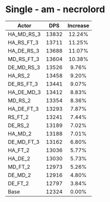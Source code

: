 # Single - am - necrolord
| Actor | DPS | Increase |
|---|:---:|:---:|
|HA_MD_RS_3|13832|12.24%|
|HA_RS_FT_3|13711|11.25%|
|HA_DE_RS_3|13688|11.07%|
|MD_RS_FT_3|13604|10.38%|
|DE_MD_RS_3|13526|9.76%|
|HA_RS_2|13458|9.20%|
|DE_RS_FT_3|13441|9.07%|
|HA_DE_MD_3|13412|8.83%|
|MD_RS_2|13354|8.36%|
|HA_DE_FT_3|13293|7.87%|
|RS_FT_2|13241|7.44%|
|DE_RS_2|13189|7.02%|
|HA_MD_2|13188|7.01%|
|DE_MD_FT_3|13162|6.80%|
|HA_FT_2|13036|5.77%|
|HA_DE_2|13030|5.73%|
|MD_FT_2|12973|5.26%|
|DE_MD_2|12916|4.80%|
|DE_FT_2|12797|3.84%|
|Base|12324|0.00%|
